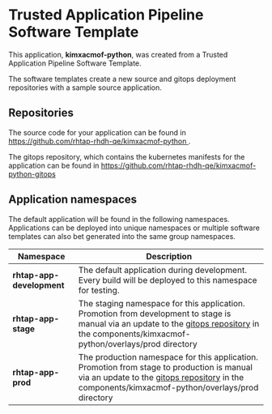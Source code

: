 # Trusted Application Pipeline Software Template

This application, **kimxacmof-python**, was created from a Trusted Application Pipeline Software Template.

The software templates create a new source and gitops deployment repositories with a sample source application. 

## Repositories

The source code for your application can be found in [https://github.com/rhtap-rhdh-qe/kimxacmof-python ](https://github.com/rhtap-rhdh-qe/kimxacmof-python ).
 
The gitops repository, which contains the kubernetes manifests for the application can be found in 
[https://github.com/rhtap-rhdh-qe/kimxacmof-python-gitops ](https://github.com/rhtap-rhdh-qe/kimxacmof-python-gitops ) 

## Application namespaces 

The default application will be found in the following namespaces. Applications can be deployed into unique namespaces or multiple software templates can also bet generated into the same group namespaces.  

|  Namespace   |  Description   |  
| -------- | -------- |   
| **rhtap-app-development** | The default application during development. Every build will be deployed to this namespace for testing. | 
| **rhtap-app-stage** | The staging namespace for this application. Promotion from development to stage is manual via an update to the [gitops repository](https://github.com/rhtap-rhdh-qe/kimxacmof-python-gitops ) in the components/kimxacmof-python/overlays/prod directory |  
| **rhtap-app-prod** | The production namespace for this application. Promotion from stage to production is manual via an update to the [gitops repository](https://github.com/rhtap-rhdh-qe/kimxacmof-python-gitops ) in the components/kimxacmof-python/overlays/prod directory | 
